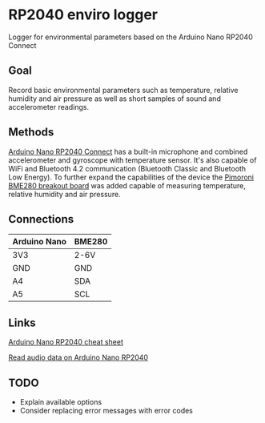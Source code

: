 # RP2040 enviro logger
Logger for environmental parameters based on the Arduino Nano RP2040 Connect

## Goal
Record basic environmental parameters such as temperature, relative humidity and air pressure as well as short samples of sound and accelerometer readings.

## Methods
[Arduino Nano RP2040 Connect](https://docs.arduino.cc/hardware/nano-rp2040-connect/) has a built-in microphone and combined accelerometer and gyroscope with temperature sensor. It's also capable of WiFi and Bluetooth 4.2 communication (Bluetooth Classic and Bluetooth Low Energy). To further expand the capabilities of the device the [Pimoroni BME280 breakout board](https://shop.pimoroni.com/products/bme280-breakout) was added capable of measuring temperature, relative humidity and air pressure.

## Connections
| Arduino Nano | BME280 |
| ------------ | ------ |
| 3V3          | 2-6V   |
| GND          | GND    |
| A4           | SDA    |
| A5           | SCL    |

## Links
[Arduino Nano RP2040 cheat sheet](https://docs.arduino.cc/tutorials/nano-rp2040-connect/rp2040-01-technical-reference)

[Read audio data on Arduino Nano RP2040](https://docs.arduino.cc/tutorials/nano-rp2040-connect/rp2040-microphone-basics)

## TODO
* Explain available options
* Consider replacing error messages with error codes
